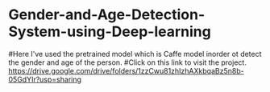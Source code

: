 # Gender-and-Age-Detection-System-using-Deep-learning
#Here I've used the pretrained model which is Caffe model inorder ot detect the gender and age of the person.
#Click on this link to visit the project.
https://drive.google.com/drive/folders/1zzCwu81zhIzhAXkbqaBz5n8b-05GdYIr?usp=sharing

